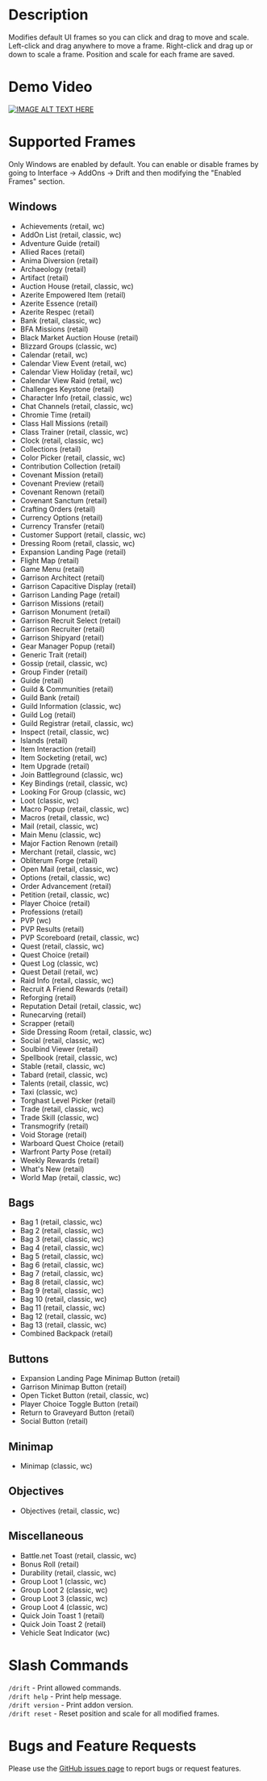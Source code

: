 # Description
Modifies default UI frames so you can click and drag to move and scale. Left-click and drag anywhere to move a frame. Right-click and drag up or down to scale a frame. Position and scale for each frame are saved.

# Demo Video
[![IMAGE ALT TEXT HERE](http://img.youtube.com/vi/R8d-QYxyN7Y/maxresdefault.jpg)](https://youtu.be/R8d-QYxyN7Y)

# Supported Frames
Only Windows are enabled by default. You can enable or disable frames by going to Interface -> AddOns -> Drift and then modifying the "Enabled Frames" section.

## Windows
- Achievements (retail, wc)
- AddOn List (retail, classic, wc)
- Adventure Guide (retail)
- Allied Races (retail)
- Anima Diversion (retail)
- Archaeology (retail)
- Artifact (retail)
- Auction House (retail, classic, wc)
- Azerite Empowered Item (retail)
- Azerite Essence (retail)
- Azerite Respec (retail)
- Bank (retail, classic, wc)
- BFA Missions (retail)
- Black Market Auction House (retail)
- Blizzard Groups (classic, wc)
- Calendar (retail, wc)
- Calendar View Event (retail, wc)
- Calendar View Holiday (retail, wc)
- Calendar View Raid (retail, wc)
- Challenges Keystone (retail)
- Character Info (retail, classic, wc)
- Chat Channels (retail, classic, wc)
- Chromie Time (retail)
- Class Hall Missions (retail)
- Class Trainer (retail, classic, wc)
- Clock (retail, classic, wc)
- Collections (retail)
- Color Picker (retail, classic, wc)
- Contribution Collection (retail)
- Covenant Mission (retail)
- Covenant Preview (retail)
- Covenant Renown (retail)
- Covenant Sanctum (retail)
- Crafting Orders (retail)
- Currency Options (retail)
- Currency Transfer (retail)
- Customer Support (retail, classic, wc)
- Dressing Room (retail, classic, wc)
- Expansion Landing Page (retail)
- Flight Map (retail)
- Game Menu (retail)
- Garrison Architect (retail)
- Garrison Capacitive Display (retail)
- Garrison Landing Page (retail)
- Garrison Missions (retail)
- Garrison Monument (retail)
- Garrison Recruit Select (retail)
- Garrison Recruiter (retail)
- Garrison Shipyard (retail)
- Gear Manager Popup (retail)
- Generic Trait (retail)
- Gossip (retail, classic, wc)
- Group Finder (retail)
- Guide (retail)
- Guild & Communities (retail)
- Guild Bank (retail)
- Guild Information (classic, wc)
- Guild Log (retail)
- Guild Registrar (retail, classic, wc)
- Inspect (retail, classic, wc)
- Islands (retail)
- Item Interaction (retail)
- Item Socketing (retail, wc)
- Item Upgrade (retail)
- Join Battleground (classic, wc)
- Key Bindings (retail, classic, wc)
- Looking For Group (classic, wc)
- Loot (classic, wc)
- Macro Popup (retail, classic, wc)
- Macros (retail, classic, wc)
- Mail (retail, classic, wc)
- Main Menu (classic, wc)
- Major Faction Renown (retail)
- Merchant (retail, classic, wc)
- Obliterum Forge (retail)
- Open Mail (retail, classic, wc)
- Options (retail, classic, wc)
- Order Advancement (retail)
- Petition (retail, classic, wc)
- Player Choice (retail)
- Professions (retail)
- PVP (wc)
- PVP Results (retail)
- PVP Scoreboard (retail, classic, wc)
- Quest (retail, classic, wc)
- Quest Choice (retail)
- Quest Log (classic, wc)
- Quest Detail (retail, wc)
- Raid Info (retail, classic, wc)
- Recruit A Friend Rewards (retail)
- Reforging (retail)
- Reputation Detail (retail, classic, wc)
- Runecarving (retail)
- Scrapper (retail)
- Side Dressing Room (retail, classic, wc)
- Social (retail, classic, wc)
- Soulbind Viewer (retail)
- Spellbook (retail, classic, wc)
- Stable (retail, classic, wc)
- Tabard (retail, classic, wc)
- Talents (retail, classic, wc)
- Taxi (classic, wc)
- Torghast Level Picker (retail)
- Trade (retail, classic, wc)
- Trade Skill (classic, wc)
- Transmogrify (retail)
- Void Storage (retail)
- Warboard Quest Choice (retail)
- Warfront Party Pose (retail)
- Weekly Rewards (retail)
- What's New (retail)
- World Map (retail, classic, wc)

## Bags
- Bag 1 (retail, classic, wc)
- Bag 2 (retail, classic, wc)
- Bag 3 (retail, classic, wc)
- Bag 4 (retail, classic, wc)
- Bag 5 (retail, classic, wc)
- Bag 6 (retail, classic, wc)
- Bag 7 (retail, classic, wc)
- Bag 8 (retail, classic, wc)
- Bag 9 (retail, classic, wc)
- Bag 10 (retail, classic, wc)
- Bag 11 (retail, classic, wc)
- Bag 12 (retail, classic, wc)
- Bag 13 (retail, classic, wc)
- Combined Backpack (retail)

## Buttons
- Expansion Landing Page Minimap Button (retail)
- Garrison Minimap Button (retail)
- Open Ticket Button (retail, classic, wc)
- Player Choice Toggle Button (retail)
- Return to Graveyard Button (retail)
- Social Button (retail)

## Minimap
- Minimap (classic, wc)

## Objectives
- Objectives (retail, classic, wc)

## Miscellaneous
- Battle.net Toast (retail, classic, wc)
- Bonus Roll (retail)
- Durability (retail, classic, wc)
- Group Loot 1 (classic, wc)
- Group Loot 2 (classic, wc)
- Group Loot 3 (classic, wc)
- Group Loot 4 (classic, wc)
- Quick Join Toast 1 (retail)
- Quick Join Toast 2 (retail)
- Vehicle Seat Indicator (wc)

# Slash Commands
`/drift` - Print allowed commands.  
`/drift help` - Print help message.  
`/drift version` - Print addon version.  
`/drift reset` - Reset position and scale for all modified frames.

# Bugs and Feature Requests
Please use the [GitHub issues page](https://github.com/jaredbwasserman/drift/issues) to report bugs or request features.